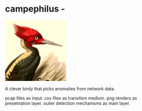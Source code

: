 # campephilus -

![campephilus](https://raw.githubusercontent.com/mnmnc/img/master/campephilus.png)

A clever birdy that picks anomalies from network data.

pcap files as input. csv files as transition medium. png renders as presetnation layer. oulier detection mechanisms as main layer.
